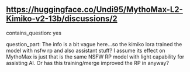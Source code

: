 ## https://huggingface.co/Undi95/MythoMax-L2-Kimiko-v2-13b/discussions/2

contains_question: yes

question_part: The info is a bit vague here...so the kimiko lora trained the model with nsfw rp and also assistant stuff? I assume its effect on MythoMax is just that is the same NSFW RP model with light capability for assisting AI. Or has this training/merge improved the RP in anyway?